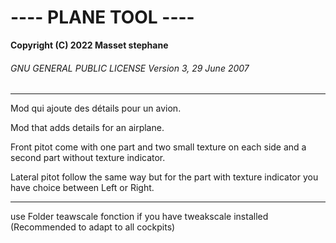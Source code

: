 # ---- PLANE TOOL ----
**Copyright (C) 2022 Masset stephane**

###### GNU GENERAL PUBLIC LICENSE Version 3, 29 June 2007
___

Mod qui ajoute des détails pour un avion.

Mod that adds details for an airplane.

Front pitot come with one part and two small texture on each side and a second part without texture indicator.

Lateral pitot follow the same way but for the part with texture indicator you have choice between Left or Right.

___

use Folder teawscale fonction if you have tweakscale installed (Recommended to adapt to all cockpits)
